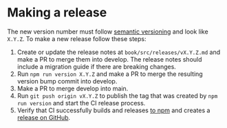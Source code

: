 # Making a release

The new version number must follow [semantic versioning](https://semver.org/) and look like `X.Y.Z`. To make a new release follow these steps:

1. Create or update the release notes at `book/src/releases/vX.Y.Z.md` and make a PR to merge them into develop. The release notes should include a migration guide if there are breaking changes.
2. Run `npm run version X.Y.Z` and make a PR to merge the resulting version bump commit into develop.
3. Make a PR to merge develop into main.
4. Run `git push origin vX.Y.Z` to publish the tag that was created by `npm run version` and start the CI release process.
5. Verify that CI successfully builds and releases [to npm](https://www.npmjs.com/package/@samply/lens) and creates a [release on GitHub](https://github.com/samply/lens/releases).
